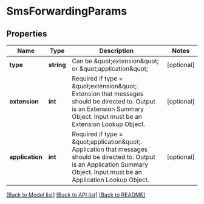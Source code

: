 # SmsForwardingParams

## Properties
Name | Type | Description | Notes
------------ | ------------- | ------------- | -------------
**type** | **string** | Can be \&quot;extension\&quot; or \&quot;application\&quot; | [optional] 
**extension** | **int** | Required if type &#x3D; \&quot;extension\&quot;. Extension that messages should be directed to. Output is an Extension Summary Object. Input must be an Extension Lookup Object. | [optional] 
**application** | **int** | Required if type &#x3D; \&quot;application\&quot;. Application that messages should be directed to. Output is an Application Summary Object. Input must be an Application Lookup Object. | [optional] 

[[Back to Model list]](../README.md#documentation-for-models) [[Back to API list]](../README.md#documentation-for-api-endpoints) [[Back to README]](../README.md)


